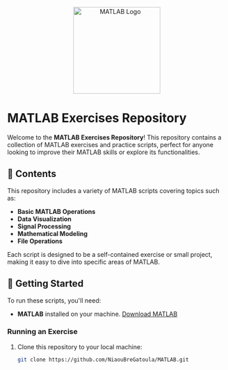 <p align="center">
  <img src="https://upload.wikimedia.org/wikipedia/commons/2/21/Matlab_Logo.png" alt="MATLAB Logo" width="200"/>
</p>

# MATLAB Exercises Repository

Welcome to the **MATLAB Exercises Repository**! This repository contains a collection of MATLAB exercises and practice scripts, perfect for anyone looking to improve their MATLAB skills or explore its functionalities.

## 📂 Contents

This repository includes a variety of MATLAB scripts covering topics such as:
- **Basic MATLAB Operations**
- **Data Visualization**
- **Signal Processing**
- **Mathematical Modeling**
- **File Operations**

Each script is designed to be a self-contained exercise or small project, making it easy to dive into specific areas of MATLAB.

## 🚀 Getting Started

To run these scripts, you'll need:
- **MATLAB** installed on your machine. [Download MATLAB](https://www.mathworks.com/downloads/)

### Running an Exercise

1. Clone this repository to your local machine:
   ```bash
   git clone https://github.com/NiaouBreGatoula/MATLAB.git
